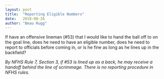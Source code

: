 ```yaml
---
layout: post
title:  "Reporting Eligible Numbers"
date:   2018-08-26
author: "Beau Rugg"
---
```


If have an offensive lineman (#53) that I would like to hand the ball off to on
the goal line, does he need to have an eligible number, does he need to report
to officials before coming in, or is he fine as long as he lines up in the
backfield?

<!--more-->

*By NFHS Rule 7, Section 3, if #53 is lined up as a back, he may receive a
handoff behind the line of scrimmage. There is no reporting procedure in NFHS
rules.*
